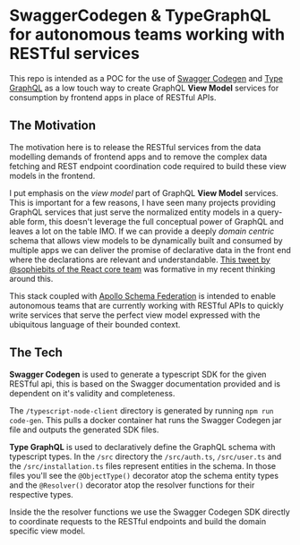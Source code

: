 # SwaggerCodegen & TypeGraphQL for autonomous teams working with RESTful services

This repo is intended as a POC for the use of [Swagger Codegen](https://swagger.io/tools/swagger-codegen/) and [Type GraphQL](https://typegraphql.ml) as a low touch way to create GraphQL **View Model** services for consumption by frontend apps in place of RESTful APIs.

## The Motivation

The motivation here is to release the RESTful services from the data modelling demands of frontend apps and to remove the complex data fetching and REST endpoint coordination code required to build these view models in the frontend.

I put emphasis on the _view model_ part of GraphQL **View Model** services. This is important for a few reasons, I have seen many projects providing GraphQL services that just serve the normalized entity models in a query-able form, this doesn't leverage the full conceptual power of GraphQL and leaves a lot on the table IMO. If we can provide a deeply _domain centric_ schema that allows view models to be dynamically built and consumed by multiple apps we can deliver the promise of declarative data in the front end where the declarations are relevant and understandable. [This tweet by @sophiebits of the React core team](https://twitter.com/sophiebits/status/1138879923362455553) was formative in my recent thinking around this.

This stack coupled with [Apollo Schema Federation](https://www.apollographql.com/docs/apollo-server/federation/federation-spec/) is intended to enable autonomous teams that are currently working with RESTful APIs to quickly write services that serve the perfect view model expressed with the ubiquitous language of their bounded context.

## The Tech

**Swagger Codegen** is used to generate a typescript SDK for the given RESTful api, this is based on the Swagger documentation provided and is dependent on it's validity and completeness.

The `/typescript-node-client` directory is generated by running `npm run code-gen`. This pulls a docker container hat runs the Swagger Codegen jar file and outputs the generated SDK files.

**Type GraphQL** is used to declaratively define the GraphQL schema with typescript types. In the `/src` directory the `/src/auth.ts`, `/src/user.ts` and the `/src/installation.ts` files represent entities in the schema. In those files you'll see the `@ObjectType()` decorator atop the schema entity types and the `@Resolver()` decorator atop the resolver functions for their respective types.

Inside the the resolver functions we use the Swagger Codegen SDK directly to coordinate requests to the RESTful endpoints and build the domain specific view model.
